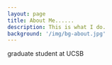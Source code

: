 ```yaml
---
layout: page
title: About Me......
description: This is what I do.
background: '/img/bg-about.jpg'
---
```


graduate student at UCSB 
